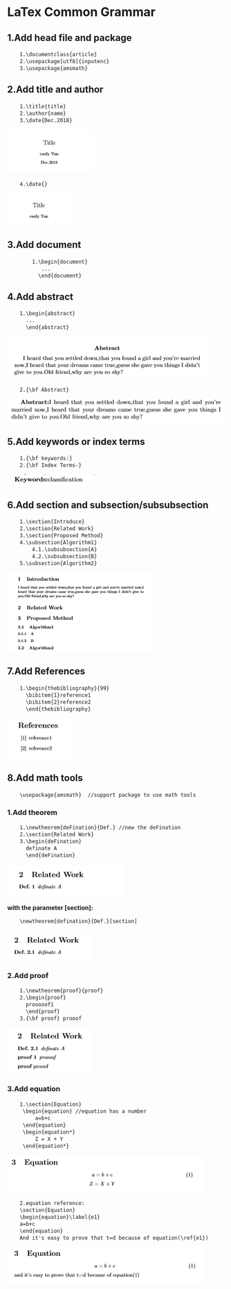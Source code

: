 # LaTex Common Grammar
## 1.Add head file and package  
        1.\documentclass{article}
        2.\usepackage[utf8]{inputenc}
        3.\usepackage{amsmath}
   
## 2.Add title and author
        1.\title{title}
        2.\author{name}
        3.\date{Dec.2018}
![title](/img/title.png)

        4.\date{}
![no date](/img/no_date.png)
## 3.Add document
            1.\begin{document}
               ...
              \end{document}
## 4.Add abstract
        1.\begin{abstract}
          ...
          \end{abstract}
![Abstract](/img/abstract1.png)

        2.{\bf Abstract}
![Another form](/img/abstract2.png)
## 5.Add keywords or index terms
        1.{\bf keywords:}
        2.{\bf Index Terms-}
![Keywords/Index_Terms](/img/keywords.png)
## 6.Add section and subsection/subsubsection
        1.\section{Introduce}
        2.\section{Related Work}
        3.\section{Proposed Method}
        4.\subsection{Algorithm1}
            4.1.\subsubsection{A}
            4.2.\subsubsection{B}
        5.\subsection{Algorithm2}
![section_subsection](/img/1.png)
## 7.Add References
        1.\begin{thebibliography}{99}
          \bibitem{1}reference1
          \bibitem{2}reference2
          \end{thebibliography}
![Reference](/img/reference.png)
## 8.Add math tools
        \usepackage{amsmath}  //support package to use math tools
### 1.Add theorem 
        1.\newtheorem{deFination}{Def.} //new the deFination
        2.\section{Related Work}
        3.\begin{deFination} 
          definate A
          \end{deFination}
![newtheorem](/img/newtheorem.png)

**with the parameter [section]:**

        \newtheorem{defination}{Def.}[section]
![newtheorem_with_section](/img/newtheorem_with_section.png)
### 2.Add proof
        1.\newtheorem{proof}{proof}
        2.\begin{proof}
          prooooof1
          \end{proof}
        3.{\bf proof} prooof
![proof](/img/proof1.png)
### 3.Add equation
        1.\section{Equation}
         \begin{equation} //equation has a number
             a=b+c
         \end{equation}
         \begin{equation*}
             Z = X + Y
         \end{equation*}
![Equation](/img/equation.png)

        2.equation reference:
        \section{Equation}
        \begin{equation}\label{e1}
        a=b+c
        \end{equation}
        And it's easy to prove that t=d because of equation(\ref{e1})
![equation_reference](/img/equation_ref.png)
            
